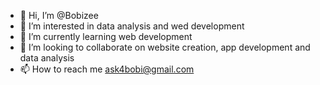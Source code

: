 - 👋 Hi, I’m @Bobizee
- 👀 I’m interested in data analysis and wed development
- 🌱 I’m currently learning web development
- 💞️ I’m looking to collaborate on website creation, app development and data analysis
- 📫 How to reach me ask4bobi@gmail.com

<!---
Bobizee/Bobizee is a ✨ special ✨ repository because its `README.md` (this file) appears on your GitHub profile.
You can click the Preview link to take a look at your changes.
--->
